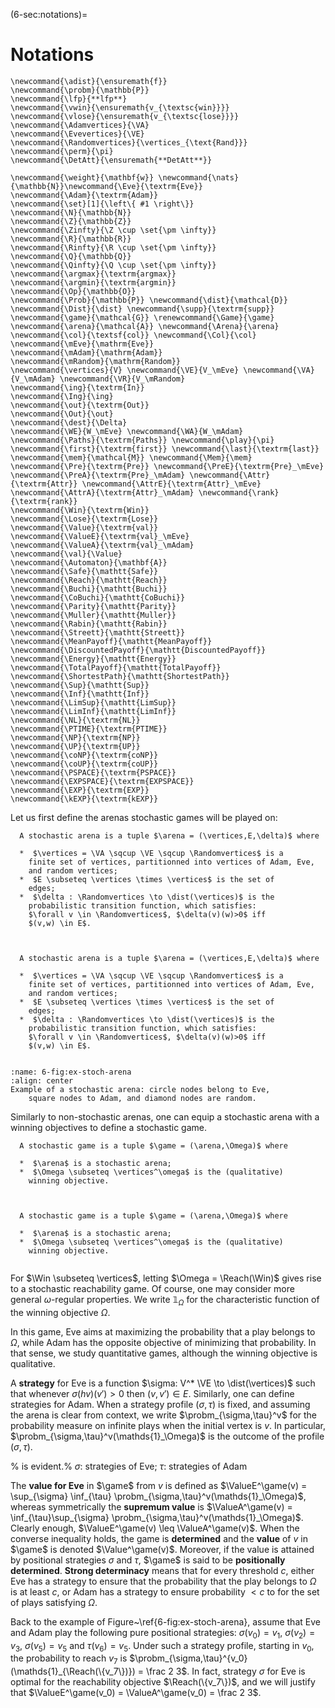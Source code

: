 (6-sec:notations)=
# Notations

```{math}
\newcommand{\adist}{\ensuremath{f}}
\newcommand{\probm}{\mathbb{P}}
\newcommand{\lfp}{**lfp**}
\newcommand{\vwin}{\ensuremath{v_{\textsc{win}}}}
\newcommand{\vlose}{\ensuremath{v_{\textsc{lose}}}}
\newcommand{\Adamvertices}{\VA}
\newcommand{\Evevertices}{\VE}
\newcommand{\Randomvertices}{\vertices_{\text{Rand}}}
\newcommand{\perm}{\pi}
\newcommand{\DetAtt}{\ensuremath{**DetAtt**}}

\newcommand{\weight}{\mathbf{w}} \newcommand{\nats}{\mathbb{N}}\newcommand{\Eve}{\textrm{Eve}}
\newcommand{\Adam}{\textrm{Adam}}
\newcommand{\set}[1]{\left\{ #1 \right\}}
\newcommand{\N}{\mathbb{N}}
\newcommand{\Z}{\mathbb{Z}}
\newcommand{\Zinfty}{\Z \cup \set{\pm \infty}}
\newcommand{\R}{\mathbb{R}}
\newcommand{\Rinfty}{\R \cup \set{\pm \infty}}
\newcommand{\Q}{\mathbb{Q}}
\newcommand{\Qinfty}{\Q \cup \set{\pm \infty}}
\newcommand{\argmax}{\textrm{argmax}}
\newcommand{\argmin}{\textrm{argmin}}
\newcommand{\Op}{\mathbb{O}}
\newcommand{\Prob}{\mathbb{P}} \newcommand{\dist}{\mathcal{D}} \newcommand{\Dist}{\dist} \newcommand{\supp}{\textrm{supp}} 
\newcommand{\game}{\mathcal{G}} \renewcommand{\Game}{\game} \newcommand{\arena}{\mathcal{A}} \newcommand{\Arena}{\arena} 
\newcommand{\col}{\textsf{col}} \newcommand{\Col}{\col} 
\newcommand{\mEve}{\mathrm{Eve}}
\newcommand{\mAdam}{\mathrm{Adam}}
\newcommand{\mRandom}{\mathrm{Random}}
\newcommand{\vertices}{V} \newcommand{\VE}{V_\mEve} \newcommand{\VA}{V_\mAdam} \newcommand{\VR}{V_\mRandom} 
\newcommand{\ing}{\textrm{In}}
\newcommand{\Ing}{\ing}
\newcommand{\out}{\textrm{Out}}
\newcommand{\Out}{\out}
\newcommand{\dest}{\Delta} 
\newcommand{\WE}{W_\mEve} \newcommand{\WA}{W_\mAdam} 
\newcommand{\Paths}{\textrm{Paths}} \newcommand{\play}{\pi} \newcommand{\first}{\textrm{first}} \newcommand{\last}{\textrm{last}} 
\newcommand{\mem}{\mathcal{M}} \newcommand{\Mem}{\mem} 
\newcommand{\Pre}{\textrm{Pre}} \newcommand{\PreE}{\textrm{Pre}_\mEve} \newcommand{\PreA}{\textrm{Pre}_\mAdam} \newcommand{\Attr}{\textrm{Attr}} \newcommand{\AttrE}{\textrm{Attr}_\mEve} \newcommand{\AttrA}{\textrm{Attr}_\mAdam} \newcommand{\rank}{\textrm{rank}}
\newcommand{\Win}{\textrm{Win}} 
\newcommand{\Lose}{\textrm{Lose}} 
\newcommand{\Value}{\textrm{val}} 
\newcommand{\ValueE}{\textrm{val}_\mEve} 
\newcommand{\ValueA}{\textrm{val}_\mAdam}
\newcommand{\val}{\Value} 
\newcommand{\Automaton}{\mathbf{A}} 
\newcommand{\Safe}{\mathtt{Safe}}
\newcommand{\Reach}{\mathtt{Reach}} 
\newcommand{\Buchi}{\mathtt{Buchi}} 
\newcommand{\CoBuchi}{\mathtt{CoBuchi}} 
\newcommand{\Parity}{\mathtt{Parity}} 
\newcommand{\Muller}{\mathtt{Muller}} 
\newcommand{\Rabin}{\mathtt{Rabin}} 
\newcommand{\Streett}{\mathtt{Streett}} 
\newcommand{\MeanPayoff}{\mathtt{MeanPayoff}} 
\newcommand{\DiscountedPayoff}{\mathtt{DiscountedPayoff}}
\newcommand{\Energy}{\mathtt{Energy}}
\newcommand{\TotalPayoff}{\mathtt{TotalPayoff}}
\newcommand{\ShortestPath}{\mathtt{ShortestPath}}
\newcommand{\Sup}{\mathtt{Sup}}
\newcommand{\Inf}{\mathtt{Inf}}
\newcommand{\LimSup}{\mathtt{LimSup}}
\newcommand{\LimInf}{\mathtt{LimInf}}
\newcommand{\NL}{\textrm{NL}}
\newcommand{\PTIME}{\textrm{PTIME}}
\newcommand{\NP}{\textrm{NP}}
\newcommand{\UP}{\textrm{UP}}
\newcommand{\coNP}{\textrm{coNP}}
\newcommand{\coUP}{\textrm{coUP}}
\newcommand{\PSPACE}{\textrm{PSPACE}}
\newcommand{\EXPSPACE}{\textrm{EXPSPACE}}
\newcommand{\EXP}{\textrm{EXP}}
\newcommand{\kEXP}{\textrm{kEXP}}
```
Let us first define the arenas stochastic games will be played on:

````{prf:definition} NEEDS TITLE AND LABEL 
  A stochastic arena is a tuple $\arena = (\vertices,E,\delta)$ where
  
  *  $\vertices = \VA \sqcup \VE \sqcup \Randomvertices$ is a
    finite set of vertices, partitionned into vertices of Adam, Eve,
    and random vertices;
  *  $E \subseteq \vertices \times \vertices$ is the set of
    edges;
  *  $\delta : \Randomvertices \to \dist(\vertices)$ is the
    probabilistic transition function, which satisfies:
    $\forall v \in \Randomvertices$, $\delta(v)(w)>0$ iff
    $(v,w) \in E$.
  
 

  A stochastic arena is a tuple $\arena = (\vertices,E,\delta)$ where
  
  *  $\vertices = \VA \sqcup \VE \sqcup \Randomvertices$ is a
    finite set of vertices, partitionned into vertices of Adam, Eve,
    and random vertices;
  *  $E \subseteq \vertices \times \vertices$ is the set of
    edges;
  *  $\delta : \Randomvertices \to \dist(\vertices)$ is the
    probabilistic transition function, which satisfies:
    $\forall v \in \Randomvertices$, $\delta(v)(w)>0$ iff
    $(v,w) \in E$.
  

````


```{figure} ./../FigAndAlgos/6-fig:ex-stoch-arena.png
:name: 6-fig:ex-stoch-arena
:align: center
Example of a stochastic arena: circle nodes belong to Eve,
    square nodes to Adam, and diamond nodes are random.
```

Similarly to non-stochastic arenas, one can equip a stochastic arena
with a winning objectives to define a stochastic game.

````{prf:definition} NEEDS TITLE AND LABEL 
  A stochastic game is a tuple $\game = (\arena,\Omega)$ where
  
  *  $\arena$ is a stochastic arena;
  *  $\Omega \subseteq \vertices^\omega$ is the (qualitative)
    winning objective.
  
 

  A stochastic game is a tuple $\game = (\arena,\Omega)$ where
  
  *  $\arena$ is a stochastic arena;
  *  $\Omega \subseteq \vertices^\omega$ is the (qualitative)
    winning objective.
  

````

For $\Win \subseteq \vertices$, letting $\Omega = \Reach(\Win)$ gives
rise to a stochastic reachability game.
Of course, one may consider more general $\omega$-regular
properties. We write $\mathds{1}_\Omega$ for the characteristic
function of the winning objective $\Omega$.

In this game, Eve aims at maximizing the probability that a play
belongs to $\Omega$, while Adam has the opposite objective of
minimizing that probability. In that sense, we study quantitative
games, although the winning objective is qualitative.

A **strategy** for Eve is a function
$\sigma: V^* \VE \to \dist(\vertices)$ such that whenever
$\sigma(h v)(v') >0$ then $(v,v') \in E$. Similarly, one can define
strategies for Adam. When a strategy profile $(\sigma,\tau)$ is
fixed, and assuming the arena is clear from context, we write
$\probm_{\sigma,\tau}^v$ for the probability measure on infinite plays
when the initial vertex is $v$. In particular,
$\probm_{\sigma,\tau}^v(\mathds{1}_\Omega)$ is the outcome of the profile
$(\sigma,\tau)$.

% is evident.% $\sigma$: strategies of Eve; $\tau$: strategies of Adam

The **value for Eve** in $\game$ from $v$ is defined as
$\ValueE^\game(v) = \sup_{\sigma} \inf_{\tau}
\probm_{\sigma,\tau}^v(\mathds{1}_\Omega)$, whereas symmetrically the
**supremum value** is
$\ValueA^\game(v) = \inf_{\tau}\sup_{\sigma}
\probm_{\sigma,\tau}^v(\mathds{1}_\Omega)$. Clearly enough,
$\ValueE^\game(v) \leq \ValueA^\game(v)$.  When the converse
inequality holds, the game is **determined** and the **value**
of $v$ in $\game$ is denoted $\Value^\game(v)$. Moreover, if the value
is attained by positional strategies $\sigma$ and $\tau$, $\game$ is
said to be **positionally determined**. **Strong determinacy**
means that for every threshold $c$, either Eve has a strategy to
ensure that the probability that the play belongs to $\Omega$ is at
least $c$, or Adam has a strategy to ensure probability $< c$ to for
the set of plays satisfying $\Omega$.

Back to the example of Figure~\ref{6-fig:ex-stoch-arena}, assume that
Eve and Adam play the following pure positional strategies:
$\sigma(v_0) = v_1$, $\sigma(v_2) = v_3$, $\sigma(v_5) = v_5$ and
$\tau(v_6) = v_5$. Under such a strategy profile, starting in $v_0$,
the probability to reach $v_7$ is
$\probm_{\sigma,\tau}^{v_0}(\mathds{1}_{\Reach(\{v_7\})}) = \frac 2
3$. In fact, strategy $\sigma$ for Eve is optimal for the
reachability objective $\Reach(\{v_7\})$, and we will justify that
$\ValueE^\game(v_0) = \ValueA^\game(v_0) = \frac 2 3$.

